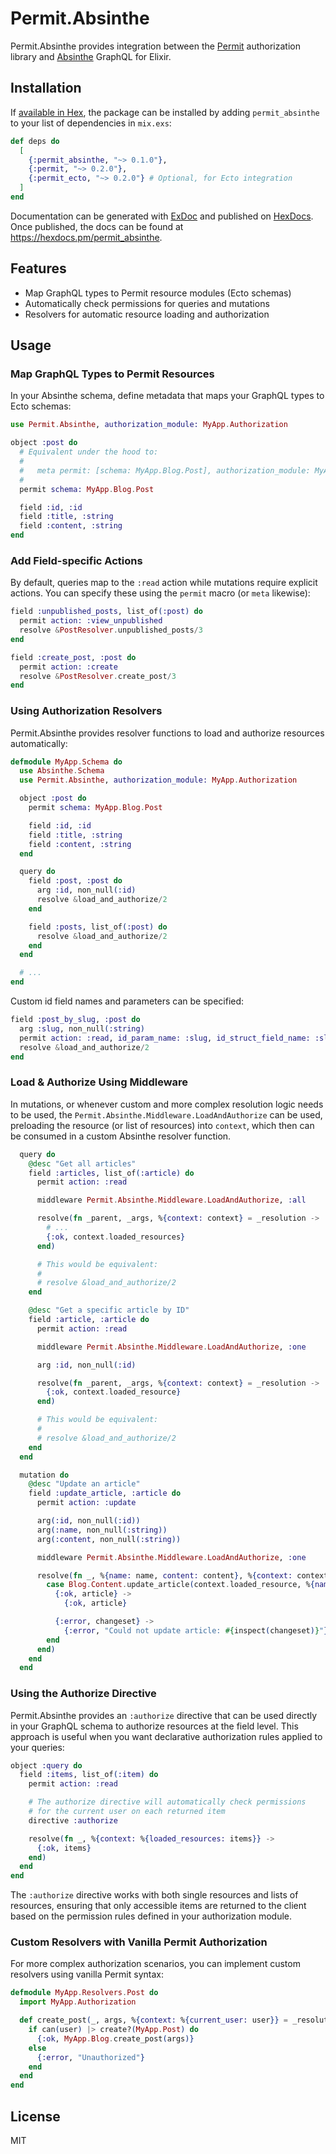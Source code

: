 # Permit.Absinthe

Permit.Absinthe provides integration between the [Permit](https://hexdocs.pm/permit) authorization library and [Absinthe](https://hexdocs.pm/absinthe) GraphQL for Elixir.

## Installation

If [available in Hex](https://hex.pm/docs/publish), the package can be installed
by adding `permit_absinthe` to your list of dependencies in `mix.exs`:

```elixir
def deps do
  [
    {:permit_absinthe, "~> 0.1.0"},
    {:permit, "~> 0.2.0"},
    {:permit_ecto, "~> 0.2.0"} # Optional, for Ecto integration
  ]
end
```

Documentation can be generated with [ExDoc](https://github.com/elixir-lang/ex_doc)
and published on [HexDocs](https://hexdocs.pm). Once published, the docs can
be found at <https://hexdocs.pm/permit_absinthe>.

## Features

- Map GraphQL types to Permit resource modules (Ecto schemas)
- Automatically check permissions for queries and mutations
- Resolvers for automatic resource loading and authorization

## Usage

### Map GraphQL Types to Permit Resources

In your Absinthe schema, define metadata that maps your GraphQL types to Ecto schemas:

```elixir
use Permit.Absinthe, authorization_module: MyApp.Authorization

object :post do
  # Equivalent under the hood to:
  #
  #   meta permit: [schema: MyApp.Blog.Post], authorization_module: MyApp.Authorization
  #
  permit schema: MyApp.Blog.Post

  field :id, :id
  field :title, :string
  field :content, :string
end
```

### Add Field-specific Actions

By default, queries map to the `:read` action while mutations require explicit actions. You can specify these using the `permit` macro (or `meta` likewise):

```elixir
field :unpublished_posts, list_of(:post) do
  permit action: :view_unpublished
  resolve &PostResolver.unpublished_posts/3
end

field :create_post, :post do
  permit action: :create
  resolve &PostResolver.create_post/3
end
```

### Using Authorization Resolvers

Permit.Absinthe provides resolver functions to load and authorize resources automatically:

```elixir
defmodule MyApp.Schema do
  use Absinthe.Schema
  use Permit.Absinthe, authorization_module: MyApp.Authorization

  object :post do
    permit schema: MyApp.Blog.Post

    field :id, :id
    field :title, :string
    field :content, :string
  end

  query do
    field :post, :post do
      arg :id, non_null(:id)
      resolve &load_and_authorize/2
    end

    field :posts, list_of(:post) do
      resolve &load_and_authorize/2
    end
  end

  # ...
end
```

Custom id field names and parameters can be specified:

```elixir
field :post_by_slug, :post do
  arg :slug, non_null(:string)
  permit action: :read, id_param_name: :slug, id_struct_field_name: :slug
  resolve &load_and_authorize/2
end
```

### Load & Authorize Using Middleware

In mutations, or whenever  custom and more complex resolution logic needs to be used, the `Permit.Absinthe.Middleware.LoadAndAuthorize` can be used, preloading the resource (or list of resources) into `context`, which then can be consumed in a custom Absinthe resolver function.

```elixir
  query do
    @desc "Get all articles"
    field :articles, list_of(:article) do
      permit action: :read

      middleware Permit.Absinthe.Middleware.LoadAndAuthorize, :all

      resolve(fn _parent, _args, %{context: context} = _resolution ->
        # ...
        {:ok, context.loaded_resources}
      end)

      # This would be equivalent:
      #
      # resolve &load_and_authorize/2
    end

    @desc "Get a specific article by ID"
    field :article, :article do
      permit action: :read

      middleware Permit.Absinthe.Middleware.LoadAndAuthorize, :one

      arg :id, non_null(:id)

      resolve(fn _parent, _args, %{context: context} = _resolution ->
        {:ok, context.loaded_resource}
      end)

      # This would be equivalent:
      #
      # resolve &load_and_authorize/2
    end
  end

  mutation do
    @desc "Update an article"
    field :update_article, :article do
      permit action: :update

      arg(:id, non_null(:id))
      arg(:name, non_null(:string))
      arg(:content, non_null(:string))

      middleware Permit.Absinthe.Middleware.LoadAndAuthorize, :one

      resolve(fn _, %{name: name, content: content}, %{context: context} ->
        case Blog.Content.update_article(context.loaded_resource, %{name: name, content: content}) do
          {:ok, article} ->
            {:ok, article}

          {:error, changeset} ->
            {:error, "Could not update article: #{inspect(changeset)}"}
        end
      end)
    end
  end
```

### Using the Authorize Directive

Permit.Absinthe provides an `:authorize` directive that can be used directly in your GraphQL schema to authorize resources at the field level. This approach is useful when you want declarative authorization rules applied to your queries:

```elixir
object :query do
  field :items, list_of(:item) do
    permit action: :read

    # The authorize directive will automatically check permissions
    # for the current user on each returned item
    directive :authorize

    resolve(fn _, %{context: %{loaded_resources: items}} ->
      {:ok, items}
    end)
  end
end
```

The `:authorize` directive works with both single resources and lists of resources, ensuring that only accessible items are returned to the client based on the permission rules defined in your authorization module.

### Custom Resolvers with Vanilla Permit Authorization

For more complex authorization scenarios, you can implement custom resolvers using vanilla Permit syntax:

```elixir
defmodule MyApp.Resolvers.Post do
  import MyApp.Authorization

  def create_post(_, args, %{context: %{current_user: user}} = _resolution) do
    if can(user) |> create?(MyApp.Post) do
      {:ok, MyApp.Blog.create_post(args)}
    else
      {:error, "Unauthorized"}
    end
  end
end
```

## License

MIT

